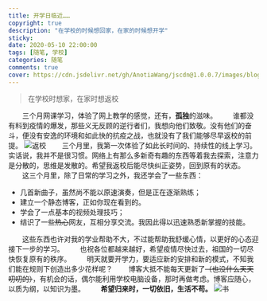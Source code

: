 ```yaml
---
title: 开学日临近……
copyright: true
description: "在学校的时候想回家，在家的时候想开学"
sticky: 
date: 2020-05-10 22:00:00
tags: [随笔, 学校]
categories: 随笔
comments: true
cover: https://cdn.jsdelivr.net/gh/AnotiaWang/jscdn@1.0.0.7/images/blog/school-approaching/cover.jpg
---
```

> 在学校时想家，在家时想返校

&emsp;&emsp;三个月网课学习，体验了网上教学的感觉，还有，**孤独**的滋味。
&emsp;&emsp;谁都没有料到疫情的爆发，那些义无反顾的逆行者们，我想向他们致敬。没有他们的奋斗，便没有安逸的环境和如此快的抗疫之战，也就没有了我们能够尽早返校的前提。
![返校](https://cdn.jsdelivr.net/gh/AnotiaWang/jscdn@1.0.0.7/images/blog/school-approaching/study.jpg)
&emsp;&emsp;三个月里，我第一次体验了如此长时间的、持续性的线上学习。实话说，我并不是很习惯。网络上有那么多新奇有趣的东西等着我去探索，注意力是分散的，思维是发散的。希望我返校后能尽快纠正姿势，回到原有的状态。
&emsp;&emsp;这三个月里，除了日常的学习之外，我还学会了一些东西：
* 几首新曲子，虽然尚不能以原速演奏，但是正在逐渐熟练；
* 建立一个静态博客，正如你现在看到的。
* 学会了一点基本的视频处理技巧；
* 结识了一些~~热心~~网友，互相分享交流。我因此得以迅速熟悉新掌握的技能。

&emsp;&emsp;这些东西也许对我的学业帮助不大，不过能帮助我舒缓心情，以更好的心态迎接下一步的学习。
&emsp;&emsp;也祝各位都越来越好，希望疫情尽快过去，祖国的一切尽快恢复原有的秩序。
&emsp;&emsp;明天就要开学力，要适应新的安排和新的模式，不知我们能在规则下创造出多少花样呢？
&emsp;&emsp;博客大抵不能每天更新了~~（也没什么天天叨叨的）~~，有机会的话，偶尔能利用学校电脑设备，那时再做考虑。博客应随心，以质为纲，以知识为墨。
&emsp;&emsp;**希望归来时，一切依旧，生活不苟。**
![书](https://cdn.jsdelivr.net/gh/AnotiaWang/jscdn@1.0.0.7/images/blog/school-approaching/books.jpg)